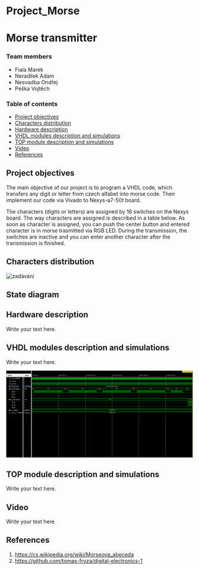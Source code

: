 # Project_Morse
# Morse transmitter
### Team members

* Fiala Marek
* Neradilek Adam
* Nesvadba Ondřej
* Peška Vojtěch

### Table of contents

* [Project objectives](#objectives)
* [Characters distribution](#characters)
* [Hardware description](#hardware)
* [VHDL modules description and simulations](#modules)
* [TOP module description and simulations](#top)
* [Video](#video)
* [References](#references)

<a name="objectives"></a>

## Project objectives
The main objective of our project is to program a VHDL code, which transfers any digit or letter from czech alfabet into morse code. Then implement our code via Vivado to Nexys-a7-50t board. 

The characters (digits or letters) are assigned by 16 switches on the Nexys board. The way characters are assigned is described in a table below. As soon as character is assigned, you can push the center button and entered character is in morse trasmitted via RGB LED. During the transmission, the switches are inactive and you can enter another character after the transmission is finished.


<a name="characters"></a>

## Characters distribution

![zadávání](https://user-images.githubusercontent.com/99417291/164990761-116f0b6f-d9df-4b99-b260-22a0c6d4a104.jpg)

## State diagram

<a name="hardware"></a>

## Hardware description

Write your text here.

<a name="modules"></a>

## VHDL modules description and simulations

Write your text here.

<a name="top"></a>

![waves](https://github.com/onesvadba/Project_Morse/blob/main/waves.PNG)


## TOP module description and simulations

Write your text here.

<a name="video"></a>

## Video

Write your text here

<a name="references"></a>

## References

1. https://cs.wikipedia.org/wiki/Morseova_abeceda
2. https://github.com/tomas-fryza/digital-electronics-1
